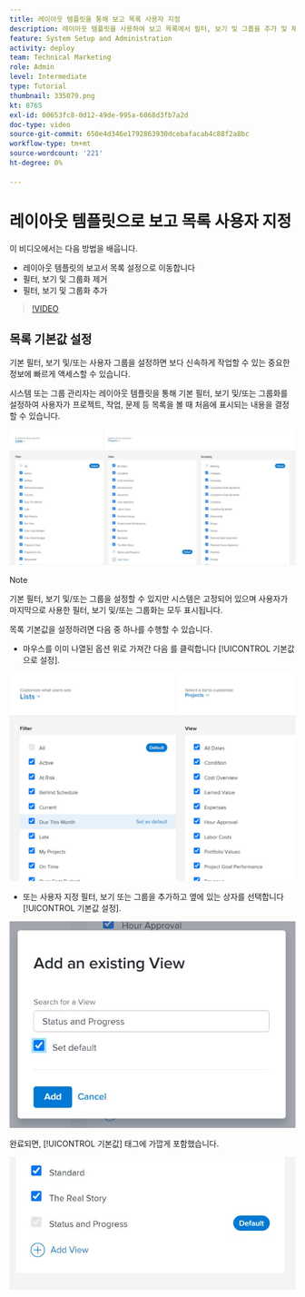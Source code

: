 ```yaml
---
title: 레이아웃 템플릿을 통해 보고 목록 사용자 지정
description: 레이아웃 템플릿을 사용하여 보고 목록에서 필터, 보기 및 그룹을 추가 및 제거하는 방법을 알아봅니다.
feature: System Setup and Administration
activity: deploy
team: Technical Marketing
role: Admin
level: Intermediate
type: Tutorial
thumbnail: 335079.png
kt: 8765
exl-id: 00653fc8-0d12-49de-995a-6068d3fb7a2d
doc-type: video
source-git-commit: 650e4d346e1792863930dcebafacab4c88f2a8bc
workflow-type: tm+mt
source-wordcount: '221'
ht-degree: 0%

---
```


# 레이아웃 템플릿으로 보고 목록 사용자 지정

이 비디오에서는 다음 방법을 배웁니다.

* 레이아웃 템플릿의 보고서 목록 설정으로 이동합니다
* 필터, 보기 및 그룹화 제거
* 필터, 보기 및 그룹화 추가

>[!VIDEO](https://video.tv.adobe.com/v/335079/?quality=12&learn=on)

## 목록 기본값 설정

기본 필터, 보기 및/또는 사용자 그룹을 설정하면 보다 신속하게 작업할 수 있는 중요한 정보에 빠르게 액세스할 수 있습니다.

시스템 또는 그룹 관리자는 레이아웃 템플릿을 통해 기본 필터, 보기 및/또는 그룹화를 설정하여 사용자가 프로젝트, 작업, 문제 등 목록을 볼 때 처음에 표시되는 내용을 결정할 수 있습니다.

![레이아웃 템플릿 [!UICONTROL 목록] 창](assets/admin-fund-layout-template-default-lists-1-1.JPG)

>[!NOTE]
>
>기본 필터, 보기 및/또는 그룹을 설정할 수 있지만 시스템은 고정되어 있으며 사용자가 마지막으로 사용한 필터, 보기 및/또는 그룹화는 모두 표시됩니다.


목록 기본값을 설정하려면 다음 중 하나를 수행할 수 있습니다.

* 마우스를 이미 나열된 옵션 위로 가져간 다음 를 클릭합니다 [!UICONTROL 기본값으로 설정].

![레이아웃 템플릿 [!UICONTROL 목록] 창 [!UICONTROL 기본값으로 설정] 표시](assets/admin-fund-layout-template-default-lists-1-2.JPG)

* 또는 사용자 지정 필터, 보기 또는 그룹을 추가하고 옆에 있는 상자를 선택합니다 [!UICONTROL 기본값 설정].

![[!UICONTROL 기존 보기 추가] 창](assets/admin-fund-layout-template-default-lists-1-3.JPG)

완료되면, [!UICONTROL 기본값] 태그에 가깝게 포함했습니다.

![[!UICONTROL 기본값] 목록 옵션 옆에 태그 지정](assets/admin-fund-layout-template-default-lists-1-4.JPG)
